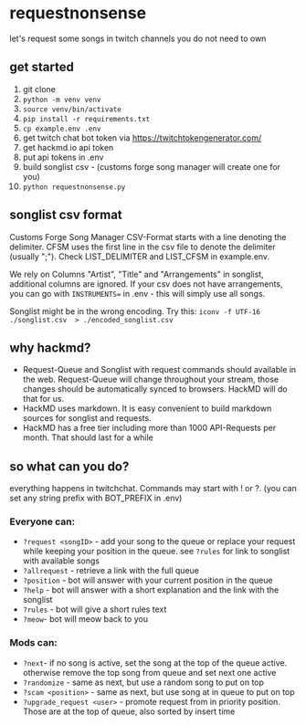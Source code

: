 # requestnonsense
let's request some songs in twitch channels you do not need to own

## get started

1. git clone
2. `python -m venv venv`
3. `source venv/bin/activate`
4. `pip install -r requirements.txt`
5. `cp example.env .env`
6. get twitch chat bot token via https://twitchtokengenerator.com/
7. get hackmd.io api token
8. put api tokens in .env
9. build songlist csv - (customs forge song manager will create one for you)
10. `python requestnonsense.py`

## songlist csv format

Customs Forge Song Manager CSV-Format starts with a line denoting the delimiter.
CFSM uses the first line in the csv file to denote the delimiter (usually ";").
Check LIST_DELIMITER and LIST_CFSM in example.env. 

We rely on Columns "Artist", "Title" and "Arrangements" in songlist, additional columns are ignored.
If your csv does not have arrangements, you can go with `INSTRUMENTS=` in .env - this will simply use all songs.

Songlist might be in the wrong encoding. Try this: `iconv -f UTF-16 ./songlist.csv  > ./encoded_songlist.csv`

## why hackmd?

- Request-Queue and Songlist with request commands should available in the web. Request-Queue will change throughout your stream, those changes should be automatically synced to browsers. HackMD will do that for us. 
- HackMD uses markdown. It is easy convenient to build markdown sources for songlist and requests. 
- HackMD has a free tier including more than 1000 API-Requests per month. That should last for a while

## so what can you do?

everything happens in twitchchat. Commands may start with ! or ?. (you can set any string prefix with BOT_PREFIX in .env)

### Everyone can:

- `?request <songID>` - add your song to the queue or replace your request while keeping your position in the queue. see `?rules` for link to songlist with available songs
- `?allrequest` - retrieve a link with the full queue
- `?position` - bot will answer with your current position in the queue
- `?help` - bot will answer with a short explanation and the link with the songlist
- `?rules` - bot will give a short rules text
- `?meow`- bot will meow back to you

### Mods can: 

- `?next`- if no song is active, set the song at the top of the queue active. otherwise remove the top song from queue and set next one active
- `?randomize` - same as next, but use a random song to put on top
- `?scam <position>` - same as next, but use song at <position> in queue to put on top 
- `?upgrade_request <user>` - promote request from <user> in priority position. Those are at the top of queue, also sorted by insert time


